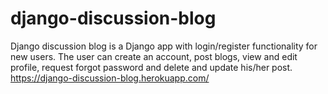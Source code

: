 # django-discussion-blog
Django discussion blog is a Django app with login/register functionality for new users. The user can create an account, post blogs, view and edit profile, request forgot password and delete and update his/her post. https://django-discussion-blog.herokuapp.com/

